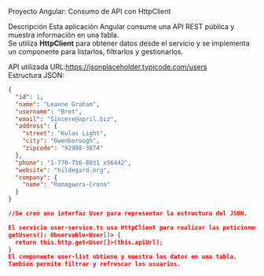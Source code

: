 Proyecto Angular: Consumo de API con HttpClient

Descripción
Esta aplicación Angular consume una API REST pública y muestra información en una tabla.  
Se utiliza **HttpClient** para obtener datos desde el servicio y se implementa un componente para listarlos, filtrarlos y gestionarlos.

API utilizada
URL:https://jsonplaceholder.typicode.com/users  
Estructura JSON:
```json
{
  "id": 1,
  "name": "Leanne Graham",
  "username": "Bret",
  "email": "Sincere@april.biz",
  "address": {
    "street": "Kulas Light",
    "city": "Gwenborough",
    "zipcode": "92998-3874"
  },
  "phone": "1-770-736-8031 x56442",
  "website": "hildegard.org",
  "company": {
    "name": "Romaguera-Crona"
  }
}

//Se creó una interfaz User para representar la estructura del JSON.

El servicio user-service.ts usa HttpClient para realizar las peticiones a la API:
getUsers(): Observable<User[]> {
  return this.http.get<User[]>(this.apiUrl);
}
El componente user-list obtiene y muestra los datos en una tabla.
También permite filtrar y refrescar los usuarios.

